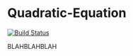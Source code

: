 # Quadratic-Equation
 [![Build Status](https://travis-ci.org/Nerevrin/Quadratic-Equation.svg?branch=master)](https://travis-ci.org/Nerevrin/Quadratic-Equation)

BLAHBLAHBLAH
